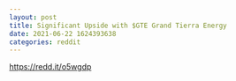 ```yaml
--- 
layout: post 
title: Significant Upside with $GTE Grand Tierra Energy 
date: 2021-06-22 1624393638 
categories: reddit 
--- 
```

https://redd.it/o5wgdp